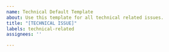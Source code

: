 ```yaml
---
name: Technical Default Template
about: Use this template for all technical related issues.
title: "[TECHNICAL ISSUE]"
labels: technical-related
assignees: ''

---
```



